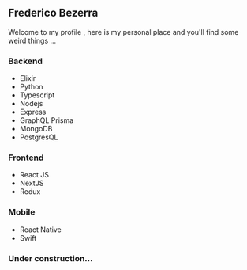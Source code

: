 ## Frederico Bezerra

Welcome to my profile , here is my personal place and you'll find some weird things ...


### Backend
 - Elixir
 - Python
 - Typescript
 - Nodejs
 - Express
 - GraphQL Prisma
 - MongoDB
 - PostgresQL
 
### Frontend
 - React JS
 - NextJS
 - Redux
 
 ### Mobile
  - React Native
  - Swift
  
### Under construction...
